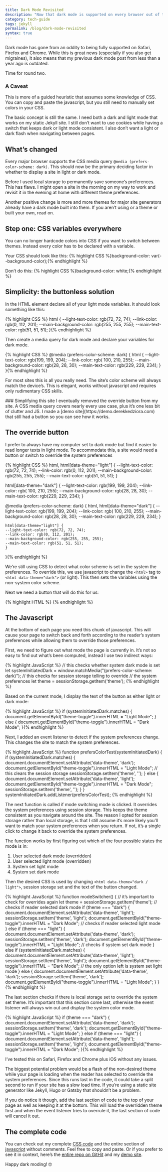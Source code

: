 ```yaml
---
title: Dark Mode Revisited
description: "Now that dark mode is supported on every browser out of the box, implementing it with CSS has changed."
category: tech-guide
tags: jekyll
permalink: /blog/dark-mode-revisited
syntax: true 
---
```


Dark mode has gone from an oddity to being fully supported on Safari, Firefox and Chrome. While this is great news (especially if you also get migraines), it also means that my previous dark mode post from less than a year ago is outdated. 

Time for round two. 

<section class="aside"> 
<h3>A Caveat</h3>
<p>This is more of a guided heuristic that assumes some knowledge of CSS. You can copy and paste the javascript, but you still need to manually set colors in your CSS.</p>
</section>

The basic concept is still the same. I need both a dark and light mode that works on my static Jekyll site. I still don’t want to use cookies while having a switch that keeps dark or light mode consistent. I also don’t want a light or dark flash when navigating between pages. 


## What’s changed

Every major browser supports the CSS media query `@media (prefers-color-scheme: dark)`. This should now be the primary deciding factor in whether to display a site in light or dark mode. 

Before I used local storage to permanently save someone’s preferences. This has flaws. I might open a site in the morning on my way to work and revisit it in the evening at home with different theme preferences. 

Another positive change is more and more themes for major site generators already have a dark mode built into them. If you aren’t using or a theme or built your own, read on. 

## Step one: CSS variables everywhere

You can no longer hardcode colors into CSS if you want to switch between themes. Instead every color has to be declared with a variable. 

Your CSS should look like this:
{% highlight CSS  %}background-color: var(--background-color);{% endhighlight %}

Don’t do this:
 {% highlight CSS  %}background-color: white;{% endhighlight %}
 
## Simplicity: the buttonless solution 
 
In the HTML element declare all of your light mode variables. It should look something like this: 

{% highlight CSS  %}
html { 
	--light-text-color: rgb(72, 72, 74);
  	--link-color: rgb(0, 112, 201);
  	--main-background-color: rgb(255, 255, 255);
  	--main-text-color: rgb(51, 51, 51);
}{% endhighlight %}

Then create a media query for dark mode and declare your variables for dark mode.

{% highlight CSS  %}
@media (prefers-color-scheme: dark) {
	html {
		--light-text-color: rgb(199, 199, 204);
  		--link-color: rgb( 100, 210, 255);
  		--main-background-color: rgb(28, 28, 30);
  		--main-text-color: rgb(229, 229, 234);
	}
}{% endhighlight %}

For most sites this is all you really need. The site’s color scheme  will always match the device’s. This is elegant, works without javascript and requires only rudimentary CSS skills. 

<section markdown="1" class="aside">
### Simplifying this site 
I eventually removed the override button from my site. A CSS media query covers nearly every use case, plus it’s one less bit of clutter and JS. I made a [demo site](https://demo.derekkedziora.com) that still had a button so you can see how it works. 
</section>


## The override button 

I prefer to always have my computer set to dark mode but find it easier to read longer texts in light mode. To accommodate this, a site would need a button or switch to override the system preferences  

{% highlight CSS  %}
html, html[data-theme="light"] { 
	--light-text-color: rgb(72, 72, 74);
  	--link-color: rgb(0, 112, 201);
  	--main-background-color: rgb(255, 255, 255);
  	--main-text-color: rgb(51, 51, 51);
}

html[data-theme="dark"] {
		--light-text-color: rgb(199, 199, 204);
  		--link-color: rgb( 100, 210, 255);
  		--main-background-color: rgb(28, 28, 30);
  		--main-text-color: rgb(229, 229, 234);
	}

@media (prefers-color-scheme: dark) {
	html, html[data-theme="dark"] {
		--light-text-color: rgb(199, 199, 204);
  		--link-color: rgb( 100, 210, 255);
  		--main-background-color: rgb(28, 28, 30);
  		--main-text-color: rgb(229, 229, 234);
	}
	
	html[data-theme="light"] { 
	--light-text-color: rgb(72, 72, 74);
  	--link-color: rgb(0, 112, 201);
  	--main-background-color: rgb(255, 255, 255);
  	--main-text-color: rgb(51, 51, 51);
	}
}{% endhighlight %}

We’re still using CSS to detect what color scheme is set in the system the preferences. To override this, we use javascript to change the `<html>` tag to `<html data-theme="dark">` (or light). This then sets the variables using the non-system color scheme. 

Next we need a button that will do this for us: 

{% highlight HTML %}
<a id="theme-toggle" onclick="modeSwitcher()"></a>{% endhighlight %}

## The Javascript 

At the bottom of each page you need this chunk of javascript. This will cause your page to switch back and forth according to the reader’s system preferences while allowing them to override those preferences. 

First, we need to figure out what mode the page is currently in. It’s not so easy to find out what’s been computed, instead I use two indirect ways: 

{% highlight JavaScript %}
// this checks whether system dark mode is set 
let systemInitiatedDark = window.matchMedia("(prefers-color-scheme: dark)"); 
// this checks for session storage telling to override
// the system preferences 
let theme = sessionStorage.getItem('theme');
{% endhighlight %}

Based on the current mode, I display the text of the button as either light or dark mode: 

{% highlight JavaScript %}
if (systemInitiatedDark.matches) {
	document.getElementById("theme-toggle").innerHTML = "Light Mode";
} else {
	document.getElementById("theme-toggle").innerHTML = "Dark Mode";
}{% endhighlight %}

Next, I added an event listener to detect if the system preferences change. This changes the site to match the system preferences. 

{% highlight JavaScript %}
function prefersColorTest(systemInitiatedDark) {
  if (systemInitiatedDark.matches) {
  	document.documentElement.setAttribute('data-theme', 'dark');		
   	document.getElementById("theme-toggle").innerHTML = "Light Mode";
   	// this clears the session storage 
   	sessionStorage.setItem('theme', '');
  } else {
  	document.documentElement.setAttribute('data-theme', 'light');
    document.getElementById("theme-toggle").innerHTML = "Dark Mode";
    sessionStorage.setItem('theme', '');
  }
}
systemInitiatedDark.addListener(prefersColorTest);
{% endhighlight %}

The next function is called if mode switching mode is clicked. It overrides the system preferences using session storage. This keeps the theme consistent as you navigate around the site. The reason I opted for session storage rather than local storage, is that I still assume it’s more likely you’ll want to match your system preferences when you return. If not, it’s a single click to change it back to override the system preferences. 

The function works by first figuring out which of the four possible states the mode is in: 

1. User selected dark mode (overridden)   
2. User selected light mode (overridden)
3. System set light mode
4. System set dark mode 

Then the desired CSS is used by changing `<html data-theme="dark / light">`, session storage set and the text of the button changed.  

{% highlight JavaScript %}
function modeSwitcher() {
// it’s important to check for overrides again 
	let theme = sessionStorage.getItem('theme');
	// checks if reader selected dark mode 
	if (theme === "dark") {
		document.documentElement.setAttribute('data-theme', 'light');
		sessionStorage.setItem('theme', 'light');
		document.getElementById("theme-toggle").innerHTML = "Dark Mode";
		// checks if reader selected light mode 
	}	else if (theme === "light") {
		document.documentElement.setAttribute('data-theme', 'dark');
		sessionStorage.setItem('theme', 'dark');
		document.getElementById("theme-toggle").innerHTML = "Light Mode";
		// checks if system set dark mode 
	} else if (systemInitiatedDark.matches) {	
		document.documentElement.setAttribute('data-theme', 'light');
		sessionStorage.setItem('theme', 'light');
		document.getElementById("theme-toggle").innerHTML = "Dark Mode";
		// the only option left is system set light mode
	} else {
		document.documentElement.setAttribute('data-theme', 'dark');
		sessionStorage.setItem('theme', 'dark');
		document.getElementById("theme-toggle").innerHTML = "Light Mode";
	}
}{% endhighlight %}

The last section checks if there is local storage set to override the system set theme. It’s important that this section come last, otherwise the event listener will always win out and display the system color mode. 

{% highlight JavaScript %}
if (theme === "dark") {
	document.documentElement.setAttribute('data-theme', 'dark');
	sessionStorage.setItem('theme', 'dark');
	document.getElementById("theme-toggle").innerHTML = "Light Mode";
} else if (theme === "light") {
	document.documentElement.setAttribute('data-theme', 'light');
	sessionStorage.setItem('theme', 'light');
	document.getElementById("theme-toggle").innerHTML = "Dark Mode";
}{% endhighlight %}

I’ve tested this on Safari, Firefox and Chrome plus iOS without any issues. 

The biggest potential problem would be a flash of the non-desired theme while your page is loading when the reader has selected to override the system preferences. Since this runs last in the code, it could take a split second to run if your site has a slow load time. If you’re using a static site generator like Jekyll, Hugo or Gatsby that shouldn’t be a problem. 

If you do notice it though, add the last section of code to the top of your page as well as keeping it at the bottom. This will load the overridden theme first and when the event listener tries to overrule it, the last section of code will cancel it out. 

## The complete code 

You can check out my complete [CSS code](https://github.com/derekkedziora/jekyll-demo/blob/master/css/main.scss) and the entire section of [javascript](https://github.com/derekkedziora/jekyll-demo/blob/master/scripts/mode-switcher.js) without comments. Feel free to copy and paste. Or if you prefer to see it in context, here’s the [entire repo on GitHit](https://github.com/derekkedziora/jekyll-demo) and my [demo site](https://demo.derekkedziora.com). 

Happy dark moding! 🤓
